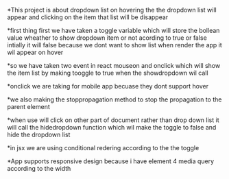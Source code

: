 *This project is about dropdown list on hovering the the dropdown list will appear and clicking on the item that list will be disappear 

*first thing first we have taken a toggle variable which will store the bollean value wheather to show dropdown item or not acording to true or false  intially it will false because we dont want to show list when render the app it wil appear on hover

*so we have taken two event in react mouseon and onclick which will show the item list by making tooggle to true when the showdropdown wil call

*onclick we are taking for mobile app becuase they dont support hover

*we also making the stoppropagation method to stop the propagation to the parent element

*when use will click on other part of document rather than drop down list it will call the hidedropdown function which wil make the toggle to false and hide the dropdown list 

*in jsx we are using conditional redering according to the the toggle 

*App supports responsive design because i have element 4 media query according to the width
